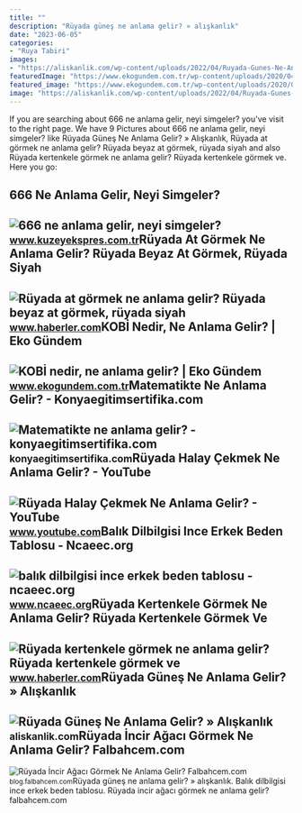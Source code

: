 ```yaml
---
title: ""
description: "Rüyada güneş ne anlama gelir? » alışkanlık"
date: "2023-06-05"
categories:
- "Ruya Tabiri"
images:
- "https://aliskanlik.com/wp-content/uploads/2022/04/Ruyada-Gunes-Ne-Anlama-Gelir.jpeg"
featuredImage: "https://www.ekogundem.com.tr/wp-content/uploads/2020/04/kobi.jpg"
featured_image: "https://www.ekogundem.com.tr/wp-content/uploads/2020/04/kobi.jpg"
image: "https://aliskanlik.com/wp-content/uploads/2022/04/Ruyada-Gunes-Ne-Anlama-Gelir.jpeg"
---
```


If you are searching about 666 ne anlama gelir, neyi simgeler? you've visit to the right page. We have 9 Pictures about 666 ne anlama gelir, neyi simgeler? like Rüyada Güneş Ne Anlama Gelir? » Alışkanlık, Rüyada at görmek ne anlama gelir? Rüyada beyaz at görmek, rüyada siyah and also Rüyada kertenkele görmek ne anlama gelir? Rüyada kertenkele görmek ve. Here you go:

666 Ne Anlama Gelir, Neyi Simgeler?
-----------------------------------

 ![666 ne anlama gelir, neyi simgeler?](https://kuzeyeksprescomtr.teimg.com/kuzeyekspres-com-tr/uploads/2023/06/666-ne-anlama-gelir.jpg) <small>www.kuzeyekspres.com.tr</small>Rüyada At Görmek Ne Anlama Gelir? Rüyada Beyaz At Görmek, Rüyada Siyah
----------------------------------------------------------------------

 ![Rüyada at görmek ne anlama gelir? Rüyada beyaz at görmek, rüyada siyah](https://foto.haberler.com/haber/2019/10/30/ruyada-at-gormek-ne-anlama-gelir-12566959_7097_m.jpg) <small>www.haberler.com</small>KOBİ Nedir, Ne Anlama Gelir? | Eko Gündem
-----------------------------------------

 ![KOBİ nedir, ne anlama gelir? | Eko Gündem](https://www.ekogundem.com.tr/wp-content/uploads/2020/04/kobi.jpg) <small>www.ekogundem.com.tr</small>Matematikte Ne Anlama Gelir? - Konyaegitimsertifika.com
-------------------------------------------------------

 ![Matematikte ne anlama gelir? - konyaegitimsertifika.com](https://konyaegitimsertifika.com/wp-content/uploads/2022/11/Matematikte-ne-anlama-gelir.png) <small>konyaegitimsertifika.com</small>Rüyada Halay Çekmek Ne Anlama Gelir? - YouTube
----------------------------------------------

 ![Rüyada Halay Çekmek Ne Anlama Gelir? - YouTube](https://i.ytimg.com/vi/7a4g9rZI3Vo/maxresdefault.jpg) <small>www.youtube.com</small>Balık Dilbilgisi Ince Erkek Beden Tablosu - Ncaeec.org
------------------------------------------------------

 ![balık dilbilgisi ince erkek beden tablosu - ncaeec.org](http://cdn.shopify.com/s/files/1/0715/4441/files/tru._size_chart_1024x1024.png?v=1585473568) <small>www.ncaeec.org</small>Rüyada Kertenkele Görmek Ne Anlama Gelir? Rüyada Kertenkele Görmek Ve
---------------------------------------------------------------------

 ![Rüyada kertenkele görmek ne anlama gelir? Rüyada kertenkele görmek ve](https://i.hbrcdn.com/haber/2020/10/21/ruyada-kertenkele-gormek-ne-anlama-gelir-ruyada-13681653_7166_amp.jpg) <small>www.haberler.com</small>Rüyada Güneş Ne Anlama Gelir? » Alışkanlık
------------------------------------------

 ![Rüyada Güneş Ne Anlama Gelir? » Alışkanlık](https://aliskanlik.com/wp-content/uploads/2022/04/Ruyada-Gunes-Ne-Anlama-Gelir.jpeg) <small>aliskanlik.com</small>Rüyada İncir Ağacı Görmek Ne Anlama Gelir? Falbahcem.com
--------------------------------------------------------

 ![Rüyada İncir Ağacı Görmek Ne Anlama Gelir? Falbahcem.com](https://blog.falbahcem.com/wp-content/uploads/2020/02/Rüyada-İncir-Ağacı-Görmek-Ne-Anlama-Gelir.jpg) <small>blog.falbahcem.com</small>Rüyada güneş ne anlama gelir? » alışkanlık. Balık dilbilgisi ince erkek beden tablosu. Rüyada i̇ncir ağacı görmek ne anlama gelir? falbahcem.com

